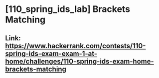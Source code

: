 # [110_spring_ids_lab] Brackets Matching

## Link: https://www.hackerrank.com/contests/110-spring-ids-exam-exam-1-at-home/challenges/110-spring-ids-exam-home-brackets-matching